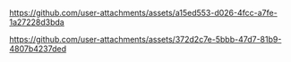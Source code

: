 

https://github.com/user-attachments/assets/a15ed553-d026-4fcc-a7fe-1a27228d3bda

https://github.com/user-attachments/assets/372d2c7e-5bbb-47d7-81b9-4807b4237ded

